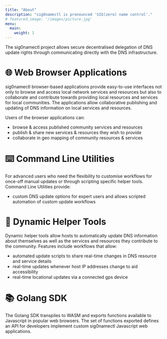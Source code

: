 ```yaml
---
title: "About"
description: "sig0namectl is pronounced 'SIG(zero) name control'." 
# featured_image: '/images/picture.jpg'
menu:
  main:
    weight: 1
---
```


 The sig0namectl project allows secure decentralised delegation of DNS update rights through communicating directly with the DNS infrastructure.

# 🌐 Web Browser Applications

sig0namectl browser-based applications provide easy-to-use interfaces not only to browse and access local network services and resources but also to collaborate and contribute towards providing local resources and services for local communities. The applications allow collaborative publishing and updating of DNS information on local services and resources.

Users of the browser applications can:
- browse & access published community services and resources
- publish & share new services & resources they wish to provide
- collaborate in geo mapping of community resources & services

# ⌨️ Command Line Utilities

For advanced users who need the flexibility to customise workflows for once-off manual updates or through scripting specific helper tools.
Command Line Utilities provide:
- custom DNS update options for expert users and allows scripted automation  of custom update workflows

# 🧰 Dynamic Helper Tools

Dynamic helper tools allow hosts to automatically update DNS information about themselves as well as the services and resources they contribute to the community. Features include workflows that allow:
- automated update scripts to share real-time changes in DNS resource and service details
- real-time updates whenever host IP addresses change to aid accessibility
- real-time locational updates via a connected gps device

# 📚 Golang SDK

The Golang SDK transpiles to WASM and exports functions available to Javascript in popular web browsers. The set of functions exported defines an API for developers implement custom sig0namectl Javascript web applications.

